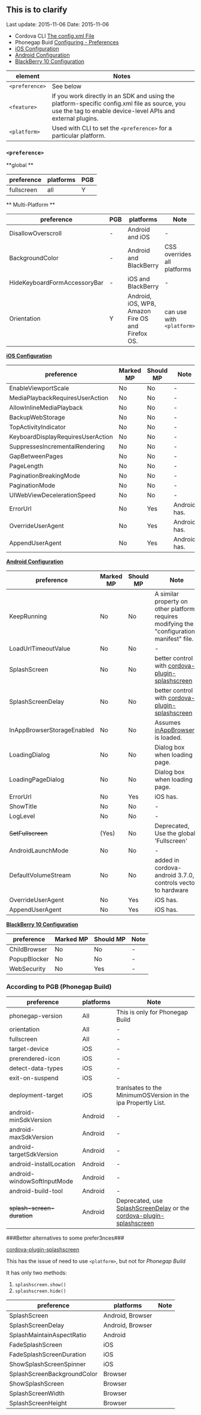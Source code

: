 ## This is to clarify ##
Last update: 2015-11-06
Date: 2015-11-06

- Cordova CLI [The config.xml File](http://cordova.apache.org/docs/en/5.1.1/config_ref/index.html)
- Phonegap Buid [Configuring - Preferences](http://docs.build.phonegap.com/en_US/configuring_preferences.md.html#Preferences)
- [iOS Configuration](http://cordova.apache.org/docs/en/5.1.1/guide/platforms/ios/config.html)
- [Android Configuration](http://cordova.apache.org/docs/en/5.1.1/guide/platforms/android/config.html)
- [BlackBerry 10 Configuration](http://cordova.apache.org/docs/en/5.1.1/guide/platforms/blackberry10/config.html)

| element        | Notes |
|----------------|-------|
| `<preference>` | See below |
| `<feature>`    | If you work directly in an SDK and using the platform-specific config.xml file as source, you use the <feature> tag to enable device-level APIs and external plugins. |
| `<platform>`   | Used with CLI to set the `<preference>` for a particular platform. |


### `<preference>` ##

**global **

| preference | platforms |PGB|
|------------|-----------|---|
| fullscreen |   all     | Y |

** Multi-Platform **

| preference                   |PGB| platforms                | Note |
|------------------------------|---|--------------------------|------|
| DisallowOverscroll           | - | Android and iOS          | - |
| BackgroundColor              | - | Android and BlackBerry   | CSS overrides all platforms |
| HideKeyboardFormAccessoryBar | - | iOS and BlackBerry       | - |
| Orientation                  | Y | Android, iOS, WP8, Amazon Fire OS and Firefox OS. | can use with `<platform>` |

**[iOS Configuration](http://cordova.apache.org/docs/en/5.1.1/guide/platforms/ios/config.html)**

| preference                        |  Marked MP | Should MP | Note |
|-----------------------------------|------------|-----------|------|
| EnableViewportScale               |     No     |     No    | - | 
| MediaPlaybackRequiresUserAction   |     No     |     No    | - |
| AllowInlineMediaPlayback          |     No     |     No    | - |
| BackupWebStorage                  |     No     |     No    | - |
| TopActivityIndicator              |     No     |     No    | - |
| KeyboardDisplayRequiresUserAction |     No     |     No    | - |
| SuppressesIncrementalRendering    |     No     |     No    | - |
| GapBetweenPages                   |     No     |     No    | - |
| PageLength                        |     No     |     No    | - |
| PaginationBreakingMode            |     No     |     No    | - |
| PaginationMode                    |     No     |     No    | - |
| UIWebViewDecelerationSpeed        |     No     |     No    | - |
| ErrorUrl                          |     No     |     Yes   | Android has. |
| OverrideUserAgent                 |     No     |     Yes   | Android has. |
| AppendUserAgent                   |     No     |     Yes   | Android has. |

**[Android Configuration](http://cordova.apache.org/docs/en/5.1.1/guide/platforms/android/config.html)**

| preference                 | Marked MP | Should MP | Note |
|----------------------------|-----------|-----------|------|
| KeepRunning                |     No    |     No    | A similar property on other platforms requires modifying the "configuration-manifest" file. |
| LoadUrlTimeoutValue        |     No    |     No    | - |
| SplashScreen               |     No    |     No    | better control with [cordova-plugin-splashscreen](https://www.npmjs.com/package/cordova-plugin-splashscreen) |
| SplashScreenDelay          |     No    |     No    | better control with [cordova-plugin-splashscreen](https://www.npmjs.com/package/cordova-plugin-splashscreen) |
| InAppBrowserStorageEnabled |     No    |     No    | Assumes [inAppBrowser](https://www.npmjs.com/package/cordova-plugin-inappbrowser) is loaded. |
| LoadingDialog              |     No    |     No    | Dialog box when loading page. |
| LoadingPageDialog          |     No    |     No    | Dialog box when loading page. |
| ErrorUrl                   |     No    |    Yes    | iOS has. |
| ShowTitle                  |     No    |     No    | - |
| LogLevel                   |     No    |     No    | - |
| <s>SetFullscreen</s>       |    (Yes)  |     No    | Deprecated, Use the global 'Fullscreen' |
| AndroidLaunchMode          |     No    |     No    | - |
| DefaultVolumeStream        |     No    |     No    | added in cordova-android 3.7.0, controls vector to hardware |
| OverrideUserAgent          |     No    |    Yes    | iOS has. |
| AppendUserAgent            |     No    |    Yes    | iOS has. |

**[BlackBerry 10 Configuration](http://cordova.apache.org/docs/en/5.1.1/guide/platforms/blackberry10/config.html)**

| preference    | Marked MP | Should MP | Note |
|---------------|-----------|-----------|------|
| ChildBrowser  |     No    |     No    | - |
| PopupBlocker  |     No    |     No    | - |
| WebSecurity   |     No    |    Yes    | - |


### According to PGB (Phonegap Build) ###

| preference                    | platforms | Note |
|-------------------------------|-----------|------|
| phonegap-version              |    All    | This is only for Phonegap Build |
| orientation                   |    All    | - |
| fullscreen                    |    All    | - |
| target-device                 |    iOS    | - |
| prerendered-icon              |    iOS    | - |
| detect-data-types             |    iOS    | - |
| exit-on-suspend               |    iOS    | - |
| deployment-target             |    iOS    | tranlsates to the MinimumOSVersion in the ipa Propertly List. |
| android-minSdkVersion         |  Android  | - |
| android-maxSdkVersion         |  Android  | - |
| android-targetSdkVersion      |  Android  | - |
| android-installLocation       |  Android  | - |
| android-windowSoftInputMode   |  Android  | - |
| android-build-tool            |  Android  | - |
| <s>splash-screen-duration</s> |  Android  | Deprecated, use [SplashScreenDelay](http://docs.phonegap.com/en/3.6.0/guide_platforms_android_config.md.html) or the [cordova-plugin-splashscreen](https://www.npmjs.com/package/cordova-plugin-splashscreen)


###Better alternatives to some prefer3nces###

[cordova-plugin-splashscreen](https://www.npmjs.com/package/cordova-plugin-splashscreen)

This has the issue of need to use `<platform>`, but not for *Phonegap Build*

It has only two methods:

1. `splashscreen.show()`
2. `splashscreen.hide()`


| preference                  | platforms | Note |
|-----------------------------|-----------|------|
| SplashScreen                | Android, Browser
| SplashScreenDelay           | Android, Browser
| SplashMaintainAspectRatio   | Android
| FadeSplashScreen            | iOS
| FadeSplashScreenDuration    | iOS
| ShowSplashScreenSpinner     | iOS
| SplashScreenBackgroundColor | Browser
| ShowSplashScreen            | Browser
| SplashScreenWidth           | Browser
| SplashScreenHeight          | Browser
